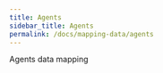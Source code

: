 ```yaml
---
title: Agents
sidebar_title: Agents
permalink: /docs/mapping-data/agents
---
```

Agents data mapping
